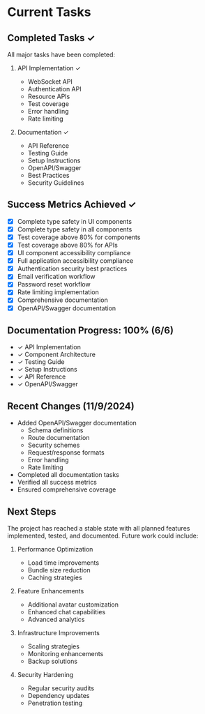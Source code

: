 # Current Tasks

## Completed Tasks ✓

All major tasks have been completed:

1. API Implementation ✓
   - WebSocket API
   - Authentication API
   - Resource APIs
   - Test coverage
   - Error handling
   - Rate limiting

2. Documentation ✓
   - API Reference
   - Testing Guide
   - Setup Instructions
   - OpenAPI/Swagger
   - Best Practices
   - Security Guidelines

## Success Metrics Achieved ✓

- [x] Complete type safety in UI components
- [x] Complete type safety in all components
- [x] Test coverage above 80% for components
- [x] Test coverage above 80% for APIs
- [x] UI component accessibility compliance
- [x] Full application accessibility compliance
- [x] Authentication security best practices
- [x] Email verification workflow
- [x] Password reset workflow
- [x] Rate limiting implementation
- [x] Comprehensive documentation
- [x] OpenAPI/Swagger documentation

## Documentation Progress: 100% (6/6)
- ✓ API Implementation
- ✓ Component Architecture
- ✓ Testing Guide
- ✓ Setup Instructions
- ✓ API Reference
- ✓ OpenAPI/Swagger

## Recent Changes (11/9/2024)
- Added OpenAPI/Swagger documentation
  - Schema definitions
  - Route documentation
  - Security schemes
  - Request/response formats
  - Error handling
  - Rate limiting
- Completed all documentation tasks
- Verified all success metrics
- Ensured comprehensive coverage

## Next Steps
The project has reached a stable state with all planned features implemented, tested, and documented. Future work could include:

1. Performance Optimization
   - Load time improvements
   - Bundle size reduction
   - Caching strategies

2. Feature Enhancements
   - Additional avatar customization
   - Enhanced chat capabilities
   - Advanced analytics

3. Infrastructure Improvements
   - Scaling strategies
   - Monitoring enhancements
   - Backup solutions

4. Security Hardening
   - Regular security audits
   - Dependency updates
   - Penetration testing
